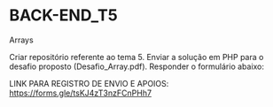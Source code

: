 # BACK-END_T5
Arrays

Criar repositório referente ao tema 5. Enviar a solução em PHP para o desafio proposto (Desafio_Array.pdf). Responder o formulário abaixo:

LINK PARA REGISTRO DE ENVIO E APOIOS: https://forms.gle/tsKJ4zT3nzFCnPHh7
